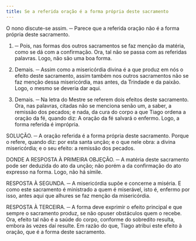 ```yaml
---
title: Se a referida oração é a forma própria deste sacramento
---
```


O nono discute-se assim. ─ Parece que a referida oração não é a forma própria deste sacramento.  

1. ─ Pois, nas formas dos outros sacramentos se faz menção da matéria, como se dá com a confirmação. Ora, tal não se passa com as referidas palavras. Logo, não são uma boa forma.  

2. Demais. ─ Assim como a misericórdia divina é a que produz em nós o efeito deste sacramento, assim também nos outros sacramentos não se faz menção dessa misericórdia, mas antes, da Trindade e da paixão. Logo, o mesmo se deveria dar aqui.  

3. Demais. ─ Na letra do Mestre se referem dois efeitos deste sacramento. Ora, nas palavras, citadas não se menciona senão um, a saber, a remissão dos pecados; e nada, da cura do corpo a que Tiago ordena a oração da fé, quando diz: A oração da fé salvará o enfermo. Logo, a forma referida é imprópria.  

SOLUÇÃO. ─ A oração referida é a forma própria deste sacramento. Porque o refere, quando diz: por esta santa unção; e o que nele obra: a divina misericórdia; e o seu efeito: a remissão dos pecados.  

DONDE A RESPOSTA À PRIMEIRA OBJEÇÃO. ─ A matéria deste sacramento pode ser deduzida do ato da unção; não porém a da confirmação do ato expresso na forma. Logo, não há símile.  

RESPOSTA À SEGUNDA. ─ A misericórdia supõe e concerne a miséria. E como este sacramento é ministrado a quem é miserável, isto é, enfermo por isso, antes aqui que alhures se faz menção da misericórdia.  

RESPOSTA À TERCEIRA. ─ A forma deve exprimir o efeito principal e que sempre o sacramento produz, se não opuser obstáculos quem o recebe. Ora, efeito tal não é a saúde do corpo, conforme do sobredito resulta, embora às vezes daí resulte. Em razão do que, Tiago atribui este efeito à oração, que é a forma deste sacramento.